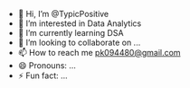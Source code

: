 - 👋 Hi, I’m @TypicPositive
- 👀 I’m interested in Data Analytics
- 🌱 I’m currently learning DSA
- 💞️ I’m looking to collaborate on ...
- 📫 How to reach me pk094480@gmail.com
- 😄 Pronouns: ...
- ⚡ Fun fact: ...

<!---
TypicPositive/TypicPositive is a ✨ special ✨ repository because its `README.md` (this file) appears on your GitHub profile.
You can click the Preview link to take a look at your changes.
--->
